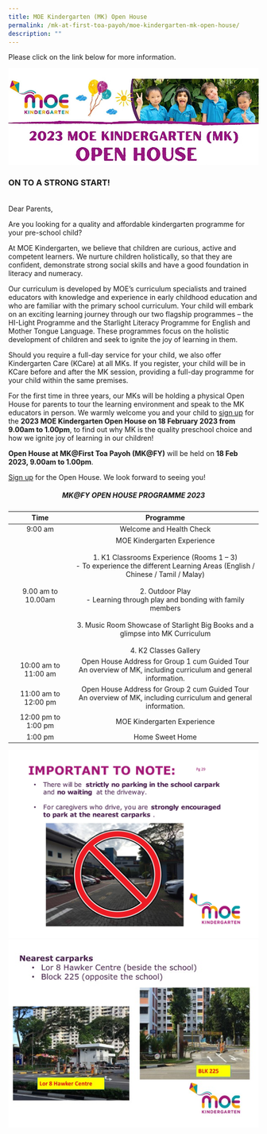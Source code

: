 ```yaml
---
title: MOE Kindergarten (MK) Open House
permalink: /mk-at-first-toa-payoh/moe-kindergarten-mk-open-house/
description: ""
---
```

Please click on the link below for more information.  

![](/images/MK@First%20Toa%20Payoh/Open%20House/MK%20Open%20House%202023.jpg)  

### ON TO A STRONG START!
<br>
Dear Parents,

Are you looking for a quality and affordable kindergarten programme for your pre-school child?

At MOE Kindergarten, we believe that children are curious, active and competent learners. We nurture children holistically, so that they are confident, demonstrate strong social skills and have a good foundation in literacy and numeracy.

Our curriculum is developed by MOE’s curriculum specialists and trained educators with knowledge and experience in early childhood education and who are familiar with the primary school curriculum. Your child will embark on an exciting learning journey through our two flagship programmes – the HI-Light Programme and the Starlight Literacy Programme for English and Mother Tongue Language. These programmes focus on the holistic development of children and seek to ignite the joy of learning in them.

Should you require a full-day service for your child, we also offer Kindergarten Care (KCare) at all MKs. If you register, your child will be in KCare before and after the MK session, providing a full-day programme for your child within the same premises.

For the first time in three years, our MKs will be holding a physical Open House for parents to tour the learning environment and speak to the MK educators in person. We warmly welcome you and your child to [sign up](https://go.gov.sg/mkopenhouse2023pmk) for the **2023 MOE Kindergarten Open House on 18 February 2023 from 9.00am to 1.00pm**, to find out why MK is the quality preschool choice and how we ignite joy of learning in our children!

**Open House at MK@First Toa Payoh (MK@FY)** will be held on **18 Feb 2023, 9.00am to 1.00pm**.

[Sign up](https://go.gov.sg/mkopenhouse2023pmk) for the Open House. We look forward to seeing you!    

<h5 align="center">MK@FY OPEN HOUSE PROGRAMME 2023</h5>

| Time | Programme |
|:---:|:---:|
| 9:00 am | Welcome and Health Check |
| 9.00 am to 10.00am | MOE Kindergarten Experience<br><br>1. K1 Classrooms Experience (Rooms 1 – 3) <br>- To experience the different Learning Areas (English / Chinese / Tamil / Malay)<br><br>2. Outdoor Play <br>- Learning through play and bonding with family members<br><br>3. Music Room Showcase of Starlight Big Books and a glimpse into MK Curriculum<br><br>4. K2 Classes Gallery |
| 10:00 am to 11:00 am | Open House Address for Group 1 cum Guided Tour<br>An overview of MK, including curriculum and general information. |
| 11:00 am to 12:00 pm| Open House Address for Group 2 cum Guided Tour<br> An overview of MK, including curriculum and general information. |
| 12:00 pm to 1:00 pm| MOE Kindergarten Experience |
| 1:00 pm | Home Sweet Home |

![](/images/MK@First%20Toa%20Payoh/Open%20House/MK%20Open%20House%202023%20no%20parking.jpg)
![](/images/MK@First%20Toa%20Payoh/Open%20House/MK%20Open%20House%202023%20parking.jpg)